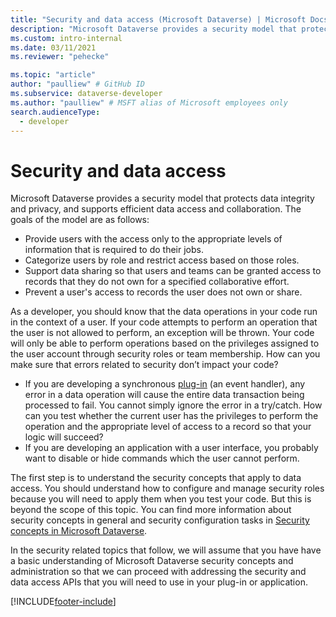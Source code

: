 ```yaml
---
title: "Security and data access (Microsoft Dataverse) | Microsoft Docs" # Intent and product brand in a unique string of 43-59 chars including spaces
description: "Microsoft Dataverse provides a security model that protects data integrity and privacy, and supports efficient data access and collaboration." # 115-145 characters including spaces. This abstract displays in the search result.
ms.custom: intro-internal
ms.date: 03/11/2021
ms.reviewer: "pehecke"

ms.topic: "article"
author: "paulliew" # GitHub ID
ms.subservice: dataverse-developer
ms.author: "paulliew" # MSFT alias of Microsoft employees only
search.audienceType: 
  - developer
---
```

# Security and data access

Microsoft Dataverse provides a security model that protects data integrity and privacy, and supports efficient data access and collaboration. The goals of the model are as follows:

- Provide users with the access only to the appropriate levels of information that is required to do their jobs.
- Categorize users by role and restrict access based on those roles.
- Support data sharing so that users and teams can be granted access to records that they do not own for a specified collaborative effort.
- Prevent a user's access to records the user does not own or share.

As a developer, you should know that the data operations in your code run in the context of a user. If your code attempts to perform an operation that the user is not allowed to perform, an exception will be thrown. Your code will only be able to perform operations based on the privileges assigned to the user account through security roles or team membership. How can you make sure that errors related to security don’t impact your code?

-	If you are developing a synchronous [plug-in](plug-ins.md) (an event handler), any error in a data operation will cause the entire data transaction being processed to fail. You cannot simply ignore the error in a try/catch. How can you test whether the current user has the privileges to perform the operation and the appropriate level of access to a record so that your logic will succeed?
-	If you are developing an application with a user interface, you probably want to disable or hide commands which the user cannot perform.

The first step is to understand the security concepts that apply to data access. You should understand how to configure and manage security roles because you will need to apply them when you test your code. But this is beyond the scope of this topic.  You can find more information about security concepts in general and security configuration tasks in [Security concepts in Microsoft Dataverse](/power-platform/admin/wp-security-cds).

In the security related topics that follow, we will assume that you have have a basic understanding of Microsoft Dataverse security concepts and administration so that we can proceed with addressing the security and data access APIs that you will need to use in your plug-in or application.


[!INCLUDE[footer-include](../../includes/footer-banner.md)]
